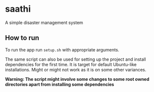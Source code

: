 # saathi
A simple disaster management system

## How to run
To run the app  run `setup.sh` with appropriate arguments.

The same script can also be used for setting up the project and install dependencies for the first time. It is target for default Ubuntu-like installations. Might or might not work as it is on some other variances.

**Warning: The script might involve some changes to some root owned directories apart from installing some dependencies**
